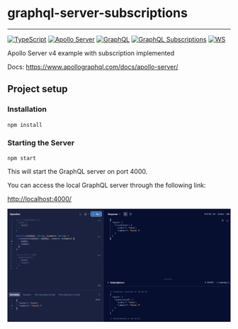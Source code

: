 # graphql-server-subscriptions

___

[![TypeScript](https://img.shields.io/badge/TypeScript-v5.4.3-blue.svg)](https://www.typescriptlang.org/)
[![Apollo Server](https://img.shields.io/badge/Apollo_Server-v4.10.2-blue.svg)](https://www.apollographql.com/docs/apollo-server/)
[![GraphQL](https://img.shields.io/badge/GraphQL-v16.8.1-orange.svg)](https://graphql.org/)
[![GraphQL Subscriptions](https://img.shields.io/badge/GraphQL_Subscriptions-v2.0.0-purple.svg)](https://github.com/apollographql/graphql-subscriptions)
[![WS](https://img.shields.io/badge/WS-v8.16.0-yellow.svg)](https://github.com/websockets/ws)

Apollo Server v4 example with subscription implemented

Docs: https://www.apollographql.com/docs/apollo-server/

## Project setup

### Installation

```
npm install
```

### Starting the Server


```
npm start
```
This will start the GraphQL server on port 4000.

You can access the local GraphQL server through the following link:

[http://localhost:4000/](http://localhost:4000/)

![print.png](screenshot%2Fprint.png)
